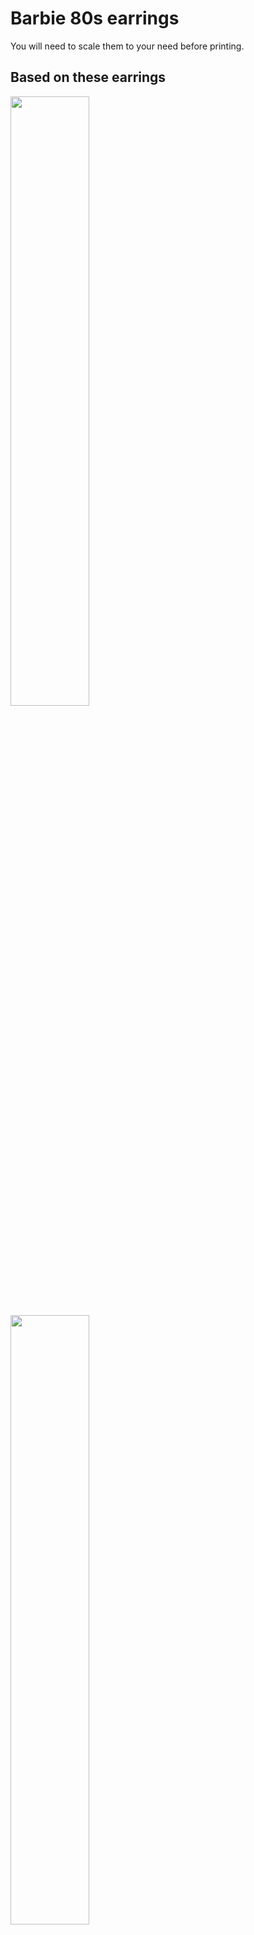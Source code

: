 # Barbie 80s earrings

You will need to scale them to your need before printing. 

## Based on these earrings


<img src="https://github.com/juliendorra/Barbie-80s-earrings/assets/109677/ee7cb272-032b-4f4f-9e56-63135240b1e8" width="50%">

<img src="https://github.com/juliendorra/Barbie-80s-earrings/assets/109677/d2f94968-bd28-4a18-bd91-0bffd7df0344" width="50%">

<img src="https://github.com/juliendorra/Barbie-80s-earrings/assets/109677/f404eed4-b186-443d-ad7a-004ddeebf309" width="50%">




